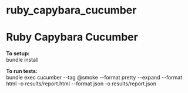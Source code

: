 # ruby_capybara_cucumber
<h1>Ruby Capybara Cucumber</h1>

<b>To setup:</b> <br>
bundle install

<b>To run tests:</b> <br>
bundle exec cucumber --tag @smoke --format pretty --expand --format html -o results/report.html --format json -o results/report.json
